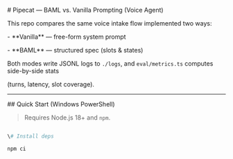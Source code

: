 \# Pipecat — BAML vs. Vanilla Prompting (Voice Agent)



This repo compares the same voice intake flow implemented two ways:

\- \*\*Vanilla\*\* — free-form system prompt  

\- \*\*BAML\*\* — structured spec (slots \& states)



Both modes write JSONL logs to `./logs`, and `eval/metrics.ts` computes side-by-side stats

(turns, latency, slot coverage).



---



\## Quick Start (Windows PowerShell)



> Requires Node.js 18+ and `npm`.



```powershell

\# Install deps

npm ci



